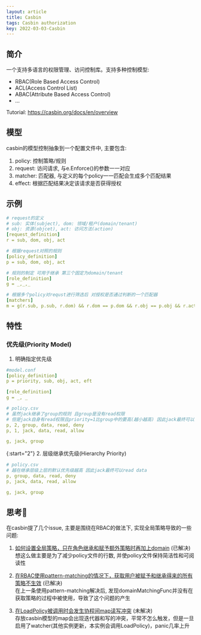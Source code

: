 ```yaml
---
layout: article
title: Casbin
tags: Casbin authorization
key: 2022-03-03-Casbin
---
```



## 简介
一个支持多语言的权限管理、访问控制库。支持多种控制模型:
- RBAC(Role Based Access Control)
- ACL(Access Control List)
- ABAC(Attribute Based Access Control)
- ...

 Tutorial: <https://casbin.org/docs/en/overview>

## 模型
casbin的模型控制抽象到一个配置文件中, 主要包含:
1. policy: 控制策略/规则
2. request: 访问请求, 与e.Enforce()的参数一一对应
3. matcher: 匹配器, 与定义的每个policy一一匹配会生成多个匹配结果
4. effect: 根据匹配结果决定该请求是否获得授权


## 示例

```yaml
# request的定义
# sub: 实体(subject), dom: 领域/租户(domain/tenant)
# obj: 资源(objcet), act: 访问方法(action)
[request_definition]
r = sub, dom, obj, act

# 根据request对照的规则
[policy_definition]
p = sub, dom, obj, act

# 规则的制定 可用于继承 第三个固定为domain/tenant
[role_definition]
g = _,_,_

# 根据多个policy对requst进行筛选后 对授权是否通过判断的一个匹配器
[matchers]
m = g(r.sub, p.sub, r.dom) && r.dom == p.dom && r.obj == p.obj && r.act == p.obj
```


## 特性
### 优先级(Priority Model)
1. 明确指定优先级

```yaml
#model.conf
[policy_definition]
p = priority, sub, obj, act, eft

[role_definition]
g = _, _
```

```yaml
# policy.csv
# 虽然jack继承了group的规则 且group是没有read权限
# 但是jack自身有read权限且priority=1比group中的要高(越小越高) 因此jack最终可以read data
p, 2, group, data, read, deny
p, 1, jack, data, read, allow

g, jack, group
```

{:start="2"}
2. 层级继承优先级(Hierarchy Priority)

```yaml
# policy.csv
# 越在继承层级上层的默认优先级越高 因此jack最终可以read data
p, group, data, read, deny
p, jack, data, read, allow

g, jack, group
```


## 思考🤔

在casbin提了几个issue, 主要是围绕在RBAC的做法下, 实现全局策略导致的一些问题:

1. [如何设置全局策略，只在角色继承和赋予额外策略时再加上domain](https://github.com/casbin/casbin/issues/968) (已解决)  
    想这么做主要是为了减少policy文件的行数, 并使policy文件保持简洁性和可阅读性  

2. [在RBAC使用pattern-matching的情况下，获取用户被赋予和继承得来的所有策略不生效](https://github.com/casbin/casbin/issues/969) (已解决)  
    在上一条使用pattern-matching解决后, 发现domainMatchingFunc并没有在获取策略的过程中被使用，导致了这个问题的产生  

3. [在LoadPolicy被调用时会发生协程间map读写冲突](https://github.com/casbin/casbin/issues/1116) (未解决)  
    存放casbin模型的map会出现迭代器和写的冲突，平常不怎么触发，但是一旦启用了watcher(其他实例更新，本实例会调用LoadPolicy)，panic几率上升